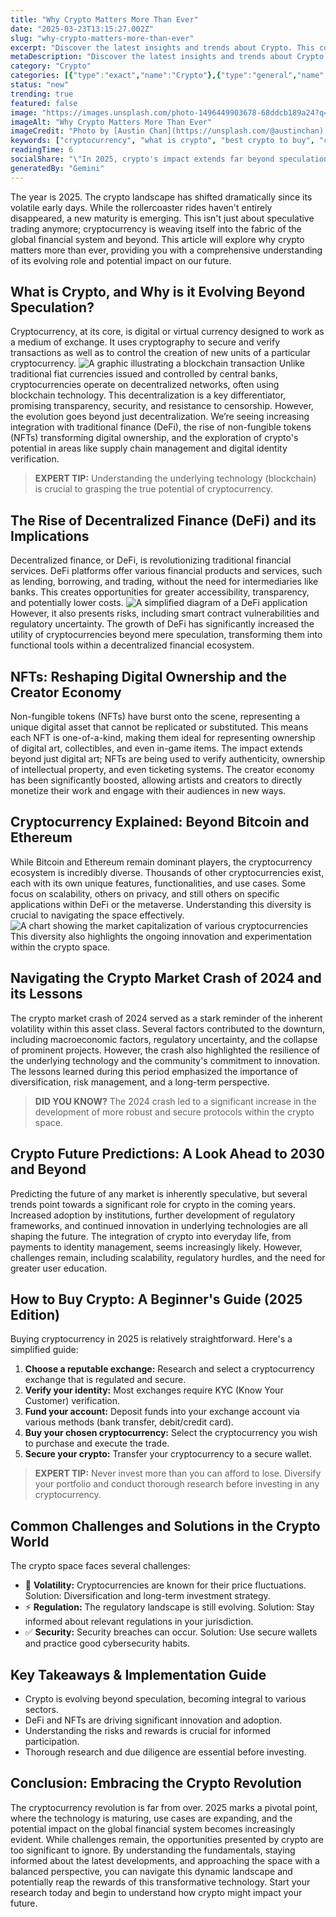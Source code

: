 ```yaml
---
title: "Why Crypto Matters More Than Ever"
date: "2025-03-23T13:15:27.002Z"
slug: "why-crypto-matters-more-than-ever"
excerpt: "Discover the latest insights and trends about Crypto. This comprehensive guide covers everything you need to know about Crypto in 2025."
metaDescription: "Discover the latest insights and trends about Crypto. This comprehensive guide covers everything you need to know about Crypto in 2025."
category: "Crypto"
categories: [{"type":"exact","name":"Crypto"},{"type":"general","name":"Finance"},{"type":"medium","name":"Financial Technology"},{"type":"specific","name":"Decentralized Finance"},{"type":"niche","name":"Stablecoin Mechanisms"}]
status: "new"
trending: true
featured: false
image: "https://images.unsplash.com/photo-1496449903678-68ddcb189a24?q=85&w=1200&fit=max&fm=webp&auto=compress"
imageAlt: "Why Crypto Matters More Than Ever"
imageCredit: "Photo by [Austin Chan](https://unsplash.com/@austinchan) on Unsplash"
keywords: ["cryptocurrency", "what is crypto", "best crypto to buy", "crypto investment", "how to buy crypto", "crypto trading for beginners", "cryptocurrency explained", "crypto market crash", "crypto future predictions", "is crypto a good investment"]
readingTime: 6
socialShare: "\"In 2025, crypto's impact extends far beyond speculation; it's reshaping finance, art, and even our digital identities. Are you ready to understand its transformative power?\""
generatedBy: "Gemini"
---
```




The year is 2025.  The crypto landscape has shifted dramatically since its volatile early days.  While the rollercoaster rides haven't entirely disappeared, a new maturity is emerging.  This isn't just about speculative trading anymore; cryptocurrency is weaving itself into the fabric of the global financial system and beyond.  This article will explore why crypto matters more than ever, providing you with a comprehensive understanding of its evolving role and potential impact on our future.

## What is Crypto, and Why is it Evolving Beyond Speculation?

Cryptocurrency, at its core, is digital or virtual currency designed to work as a medium of exchange.  It uses cryptography to secure and verify transactions as well as to control the creation of new units of a particular cryptocurrency.  ![A graphic illustrating a blockchain transaction](https://images.unsplash.com/photo-1451187580459-43490279c0fa?q=85&w=1200&fit=max&fm=webp&auto=compress)  Unlike traditional fiat currencies issued and controlled by central banks, cryptocurrencies operate on decentralized networks, often using blockchain technology.  This decentralization is a key differentiator, promising transparency, security, and resistance to censorship.  However, the evolution goes beyond just decentralization.  We’re seeing increasing integration with traditional finance (DeFi),  the rise of non-fungible tokens (NFTs) transforming digital ownership, and the exploration of crypto's potential in areas like supply chain management and digital identity verification.

> **EXPERT TIP:** Understanding the underlying technology (blockchain) is crucial to grasping the true potential of cryptocurrency.

## The Rise of Decentralized Finance (DeFi) and its Implications

Decentralized finance, or DeFi, is revolutionizing traditional financial services. DeFi platforms offer various financial products and services, such as lending, borrowing, and trading, without the need for intermediaries like banks.  This creates opportunities for greater accessibility, transparency, and potentially lower costs.  ![A simplified diagram of a DeFi application](https://images.unsplash.com/photo-1484417894907-623942c8ee29?q=85&w=1200&fit=max&fm=webp&auto=compress)  However, it also presents risks, including smart contract vulnerabilities and regulatory uncertainty.  The growth of DeFi has significantly increased the utility of cryptocurrencies beyond mere speculation, transforming them into functional tools within a decentralized financial ecosystem.

## NFTs: Reshaping Digital Ownership and the Creator Economy

Non-fungible tokens (NFTs) have burst onto the scene, representing a unique digital asset that cannot be replicated or substituted.  This means each NFT is one-of-a-kind, making them ideal for representing ownership of digital art, collectibles, and even in-game items.  The impact extends beyond just digital art; NFTs are being used to verify authenticity, ownership of intellectual property, and even ticketing systems.  The creator economy has been significantly boosted, allowing artists and creators to directly monetize their work and engage with their audiences in new ways.

## Cryptocurrency Explained:  Beyond Bitcoin and Ethereum

While Bitcoin and Ethereum remain dominant players, the cryptocurrency ecosystem is incredibly diverse.  Thousands of other cryptocurrencies exist, each with its own unique features, functionalities, and use cases.  Some focus on scalability, others on privacy, and still others on specific applications within DeFi or the metaverse.  Understanding this diversity is crucial to navigating the space effectively.  ![A chart showing the market capitalization of various cryptocurrencies](https://images.unsplash.com/photo-1517976487492-5750f3195933?q=85&w=1200&fit=max&fm=webp&auto=compress)  This diversity also highlights the ongoing innovation and experimentation within the crypto space.

##  Navigating the Crypto Market Crash of 2024 and its Lessons

The crypto market crash of 2024 served as a stark reminder of the inherent volatility within this asset class.  Several factors contributed to the downturn, including macroeconomic factors, regulatory uncertainty, and the collapse of prominent projects.  However, the crash also highlighted the resilience of the underlying technology and the community's commitment to innovation.  The lessons learned during this period emphasized the importance of diversification, risk management, and a long-term perspective.

> **DID YOU KNOW?** The 2024 crash led to a significant increase in the development of more robust and secure protocols within the crypto space.

## Crypto Future Predictions:  A Look Ahead to 2030 and Beyond

Predicting the future of any market is inherently speculative, but several trends point towards a significant role for crypto in the coming years.  Increased adoption by institutions, further development of regulatory frameworks, and continued innovation in underlying technologies are all shaping the future. The integration of crypto into everyday life, from payments to identity management, seems increasingly likely.    However, challenges remain, including scalability, regulatory hurdles, and the need for greater user education.

##  How to Buy Crypto: A Beginner's Guide (2025 Edition)

Buying cryptocurrency in 2025 is relatively straightforward.  Here's a simplified guide:

1. **Choose a reputable exchange:** Research and select a cryptocurrency exchange that is regulated and secure.
2. **Verify your identity:**  Most exchanges require KYC (Know Your Customer) verification.
3. **Fund your account:** Deposit funds into your exchange account via various methods (bank transfer, debit/credit card).
4. **Buy your chosen cryptocurrency:**  Select the cryptocurrency you wish to purchase and execute the trade.
5. **Secure your crypto:** Transfer your cryptocurrency to a secure wallet.

> **EXPERT TIP:** Never invest more than you can afford to lose.  Diversify your portfolio and conduct thorough research before investing in any cryptocurrency.

## Common Challenges and Solutions in the Crypto World

The crypto space faces several challenges:

* 🔑 **Volatility:** Cryptocurrencies are known for their price fluctuations.  Solution: Diversification and long-term investment strategy.
* ⚡ **Regulation:**  The regulatory landscape is still evolving.  Solution: Stay informed about relevant regulations in your jurisdiction.
* ✅ **Security:**  Security breaches can occur.  Solution: Use secure wallets and practice good cybersecurity habits.

## Key Takeaways & Implementation Guide

* Crypto is evolving beyond speculation, becoming integral to various sectors.
* DeFi and NFTs are driving significant innovation and adoption.
*  Understanding the risks and rewards is crucial for informed participation.
*  Thorough research and due diligence are essential before investing.

## Conclusion: Embracing the Crypto Revolution

The cryptocurrency revolution is far from over.  2025 marks a pivotal point, where the technology is maturing, use cases are expanding, and the potential impact on the global financial system becomes increasingly evident.  While challenges remain, the opportunities presented by crypto are too significant to ignore.  By understanding the fundamentals, staying informed about the latest developments, and approaching the space with a balanced perspective, you can navigate this dynamic landscape and potentially reap the rewards of this transformative technology.  Start your research today and begin to understand how crypto might impact your future.

